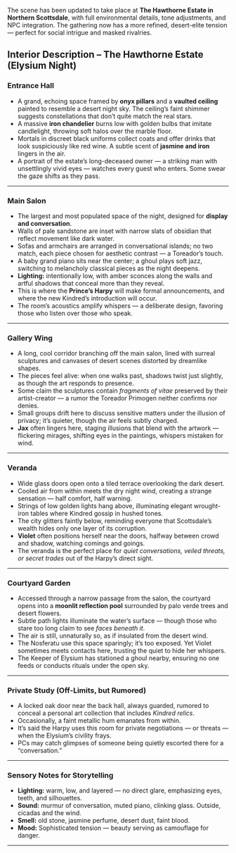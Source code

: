 The scene has been updated to take place at **The Hawthorne Estate in Northern Scottsdale**, with full environmental details, tone adjustments, and NPC integration. The gathering now has a more refined, desert-elite tension — perfect for social intrigue and masked rivalries.


## **Interior Description – The Hawthorne Estate (Elysium Night)**

### **Entrance Hall**

* A grand, echoing space framed by **onyx pillars** and a **vaulted ceiling** painted to resemble a desert night sky. The ceiling’s faint shimmer suggests constellations that don’t quite match the real stars.
* A massive **iron chandelier** burns low with golden bulbs that imitate candlelight, throwing soft halos over the marble floor.
* Mortals in discreet black uniforms collect coats and offer drinks that look suspiciously like red wine. A subtle scent of **jasmine and iron** lingers in the air.
* A portrait of the estate’s long-deceased owner — a striking man with unsettlingly vivid eyes — watches every guest who enters. Some swear the gaze shifts as they pass.

---

### **Main Salon**

* The largest and most populated space of the night, designed for **display and conversation**.
* Walls of pale sandstone are inset with narrow slats of obsidian that reflect movement like dark water.
* Sofas and armchairs are arranged in conversational islands; no two match, each piece chosen for aesthetic contrast — a Toreador’s touch.
* A baby grand piano sits near the center; a ghoul plays soft jazz, switching to melancholy classical pieces as the night deepens.
* **Lighting:** intentionally low, with amber sconces along the walls and artful shadows that conceal more than they reveal.
* This is where the **Prince’s Harpy** will make formal announcements, and where the new Kindred’s introduction will occur.
* The room’s acoustics amplify whispers — a deliberate design, favoring those who listen over those who speak.

---

### **Gallery Wing**

* A long, cool corridor branching off the main salon, lined with surreal sculptures and canvases of desert scenes distorted by dreamlike shapes.
* The pieces feel alive: when one walks past, shadows twist just slightly, as though the art responds to presence.
* Some claim the sculptures contain *fragments of vitae* preserved by their artist-creator — a rumor the Toreador Primogen neither confirms nor denies.
* Small groups drift here to discuss sensitive matters under the illusion of privacy; it’s quieter, though the air feels subtly charged.
* **Jax** often lingers here, staging illusions that blend with the artwork — flickering mirages, shifting eyes in the paintings, whispers mistaken for wind.

---

### **Veranda**

* Wide glass doors open onto a tiled terrace overlooking the dark desert.
* Cooled air from within meets the dry night wind, creating a strange sensation — half comfort, half warning.
* Strings of low golden lights hang above, illuminating elegant wrought-iron tables where Kindred gossip in hushed tones.
* The city glitters faintly below, reminding everyone that Scottsdale’s wealth hides only one layer of its corruption.
* **Violet** often positions herself near the doors, halfway between crowd and shadow, watching comings and goings.
* The veranda is the perfect place for *quiet conversations, veiled threats, or secret trades* out of the Harpy’s direct sight.

---

### **Courtyard Garden**

* Accessed through a narrow passage from the salon, the courtyard opens into a **moonlit reflection pool** surrounded by palo verde trees and desert flowers.
* Subtle path lights illuminate the water’s surface — though those who stare too long claim to see *faces beneath it*.
* The air is still, unnaturally so, as if insulated from the desert wind.
* The Nosferatu use this space sparingly; it’s too exposed. Yet Violet sometimes meets contacts here, trusting the quiet to hide her whispers.
* The Keeper of Elysium has stationed a ghoul nearby, ensuring no one feeds or conducts rituals under the open sky.

---

### **Private Study (Off-Limits, but Rumored)**

* A locked oak door near the back hall, always guarded, rumored to conceal a personal art collection that includes *Kindred relics*.
* Occasionally, a faint metallic hum emanates from within.
* It’s said the Harpy uses this room for private negotiations — or threats — when the Elysium’s civility frays.
* PCs may catch glimpses of someone being quietly escorted there for a “conversation.”

---

### **Sensory Notes for Storytelling**

* **Lighting:** warm, low, and layered — no direct glare, emphasizing eyes, teeth, and silhouettes.
* **Sound:** murmur of conversation, muted piano, clinking glass. Outside, cicadas and the wind.
* **Smell:** old stone, jasmine perfume, desert dust, faint blood.
* **Mood:** Sophisticated tension — beauty serving as camouflage for danger.

---

